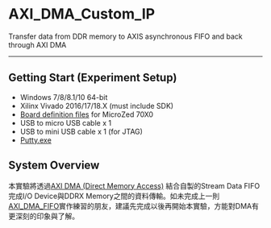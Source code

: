 # AXI_DMA_Custom_IP
Transfer data from DDR memory to AXIS asynchronous FIFO and back through AXI DMA
***
## Getting Start (Experiment Setup)
+ Windows 7/8/8.1/10 64-bit
+ Xilinx Vivado 2016/17/18.X (must include SDK)
+ [Board definition files](http://microzed.org/support/documentation/1519) for MicroZed 70X0
+ USB to micro USB cable x 1 
+ USB to mini USB cable x 1 (for JTAG)
+ [Putty.exe](https://www.chiark.greenend.org.uk/~sgtatham/putty/latest.html)

## System Overview
本實驗將透過[AXI DMA (Direct Memory Access)](https://www.xilinx.com/support/documentation/ip_documentation/axi_dma/v7_1/pg021_axi_dma.pdf) 結合自製的Stream Data FIFO完成I/O Device與DDRX Memory之間的資料傳輸。如未完成上一則[AXI_DMA_FIFO](https://github.com/absolutezero2730/AXI_DMA_FIFO)實作練習的朋友，建議先完成以後再開始本實驗，方能對DMA有更深刻的印象與了解。
